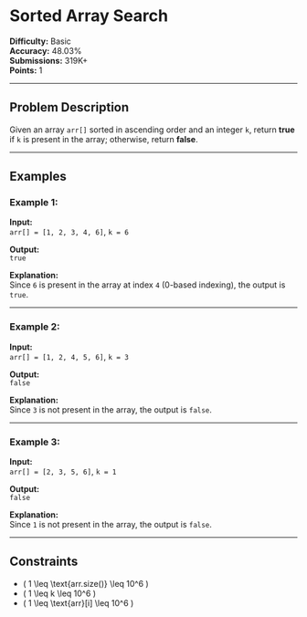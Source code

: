 # Sorted Array Search

**Difficulty:** Basic  
**Accuracy:** 48.03%  
**Submissions:** 319K+  
**Points:** 1  

---

## Problem Description  
Given an array `arr[]` sorted in ascending order and an integer `k`, return **true** if `k` is present in the array; otherwise, return **false**.

---

## Examples  

### Example 1:  
**Input:**  
`arr[] = [1, 2, 3, 4, 6]`, `k = 6`  

**Output:**  
`true`  

**Explanation:**  
Since `6` is present in the array at index `4` (0-based indexing), the output is `true`.

---

### Example 2:  
**Input:**  
`arr[] = [1, 2, 4, 5, 6]`, `k = 3`  

**Output:**  
`false`  

**Explanation:**  
Since `3` is not present in the array, the output is `false`.

---

### Example 3:  
**Input:**  
`arr[] = [2, 3, 5, 6]`, `k = 1`  

**Output:**  
`false`  

**Explanation:**  
Since `1` is not present in the array, the output is `false`.

---

## Constraints  
- \( 1 \leq \text{arr.size()} \leq 10^6 \)  
- \( 1 \leq k \leq 10^6 \)  
- \( 1 \leq \text{arr}[i] \leq 10^6 \)  
